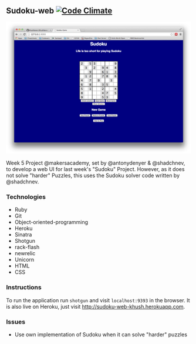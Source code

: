 Sudoku-web [![Code Climate](https://codeclimate.com/github/khushkaran/sudoku-web.png)](https://codeclimate.com/github/khushkaran/sudoku-web)
---
![](sudoku.png?raw=true)

Week 5 Project @makersacademy, set by @antonydenyer & @shadchnev,
to develop a web UI for last week's "Sudoku" Project.
However, as it does not solve "harder" Puzzles, this uses
the Sudoku solver code written by @shadchnev.

### Technologies
* Ruby
* Git
* Object-oriented-programming
* Heroku
* Sinatra
* Shotgun
* rack-flash
* newrelic
* Unicorn
* HTML
* CSS

### Instructions
To run the application run `shotgun` and visit
`localhost:9393` in the browser. It is also live on
Heroku, just visit http://sudoku-web-khush.herokuapp.com.

### Issues
* Use own implementation of Sudoku when it can solve "harder" puzzles
